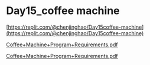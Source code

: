 # Day15_coffee machine

[https://replit.com/@chenjinghao/Day15coffee-machine](https://replit.com/@chenjinghao/Day15coffee-machine)

[Coffee+Machine+Program+Requirements.pdf](CoffeeMachineProgramRequirements.pdf)

[Coffee+Machine+Program+Requirements.pdf](CoffeeMachineProgramRequirements%201.pdf)